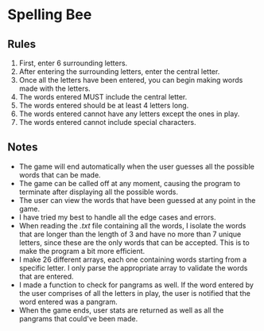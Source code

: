 # Spelling Bee

## Rules
1. First, enter 6 surrounding letters.
2. After entering the surrounding letters, enter the central letter.
3. Once all the letters have been entered, you can begin making words made with the letters.
4. The words entered MUST include the central letter.
5. The words entered should be at least 4 letters long.
6. The words entered cannot have any letters except the ones in play.
7. The words entered cannot include special characters.

## Notes
* The game will end automatically when the user guesses all the possible words that can be made.
* The game can be called off at any moment, causing the program to terminate after displaying all the possible words.
* The user can view the words that have been guessed at any point in the game.
* I have tried my best to handle all the edge cases and errors.
* When reading the _.txt_ file containing all the words, I isolate the words that are longer than the length of 3 and have no more than 7 unique letters, since these are the only words that can be accepted. This is to make the program a bit more efficient.
* I make 26 different arrays, each one containing words starting from a specific letter. I only parse the appropriate array to validate the words that are entered.
* I made a function to check for pangrams as well. If the word entered by the user comprises of all the letters in play, the user is notified that the word entered was a pangram.
* When the game ends, user stats are returned as well as all the pangrams that could've been made.
